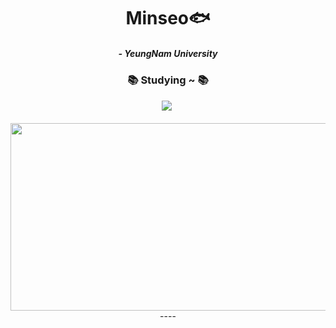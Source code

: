 <h1 align="center">Minseo🐟</h1>

<h5 align="center">
- YeungNam University
</h5>

<h3 align="center">📚 Studying ~ 📚</h3>
<div align="center">
  <img src="https://img.shields.io/badge/javascript-%23ED8B00.svg?style=for-the-badge&logo=openjdk&logoColor=white" />&nbsp
</div>
<br>
<div align="center">


  <a href="https://www.gitanimals.org/en_US?utm_medium=image&utm_source=chominseo0723&utm_content=farm">
<img
  src="https://render.gitanimals.org/farms/chominseo0723"
  width="600"
  height="300"
/>
</a>
----
  

